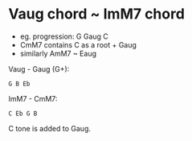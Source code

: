 # Vaug chord ~ ImM7 chord

- eg. progression: G Gaug C
- CmM7 contains C as a root + Gaug
- similarly AmM7 ~ Eaug

Vaug - Gaug (G+):

    G B Eb

ImM7 - CmM7:

    C Eb G B

C tone is added to Gaug.
